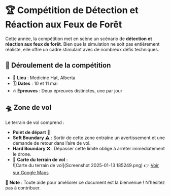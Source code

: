 # 🏆 Compétition de Détection et Réaction aux Feux de Forêt  

Cette année, la compétition met en scène un scénario de **détection et réaction aux feux de forêt**. Bien que la simulation ne soit pas entièrement réaliste, elle offre un cadre stimulant avec de nombreux défis techniques.  

## 📅 Déroulement de la compétition  
- 📍 **Lieu** : Medicine Hat, Alberta  
- 🗓 **Dates** : 10 et 11 mai  
- 🔥 **Épreuves** : Deux épreuves distinctes, une par jour  

## 🛸 Zone de vol  
Le terrain de vol comprend :  
- **Point de départ** 🚀  
- **Soft Boundary** ⚠️ : Sortir de cette zone entraîne un avertissement et une demande de retour dans l’aire de vol.  
- **Hard Boundary** ❌ : Dépasser cette limite oblige à arrêter immédiatement le drone.  
- 📍 **Carte du terrain de vol** :  
  ![Carte du terrain de vol](Screenshot 2025-01-13 185249.png) 
  👉 [Voir sur Google Maps](https://www.google.com/maps/d/viewer?mid=1pX1Q-1K0rUGIESKGk_kLibJQnlJ0Vmk&ll=50.10150097543756%2C-110.73828215&z=15)  

📌 **Note** : Toute aide pour améliorer ce document est la bienvenue ! N’hésitez pas à contribuer.  
